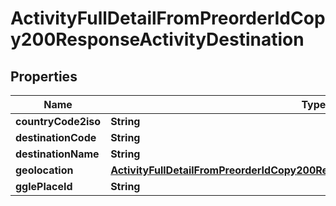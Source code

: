 

# ActivityFullDetailFromPreorderIdCopy200ResponseActivityDestination


## Properties

| Name | Type | Description | Notes |
|------------ | ------------- | ------------- | -------------|
|**countryCode2iso** | **String** |  |  [optional] |
|**destinationCode** | **String** |  |  [optional] |
|**destinationName** | **String** |  |  [optional] |
|**geolocation** | [**ActivityFullDetailFromPreorderIdCopy200ResponseActivityDestinationGeolocation**](ActivityFullDetailFromPreorderIdCopy200ResponseActivityDestinationGeolocation.md) |  |  [optional] |
|**gglePlaceId** | **String** |  |  [optional] |



